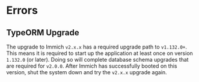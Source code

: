 # Errors

## TypeORM Upgrade

The upgrade to Immich `v2.x.x` has a required upgrade path to `v1.132.0+`. This means it is required to start up the application at least once on version `1.132.0` (or later). Doing so will complete database schema upgrades that are required for `v2.0.0`. After Immich has successfully booted on this version, shut the system down and try the `v2.x.x` upgrade again.
